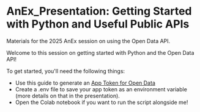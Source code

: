# AnEx_Presentation: Getting Started with Python and Useful Public APIs
Materials for the 2025 AnEx session on using the Open Data API.

Welcome to this session on getting started with Python and the Open Data API!

To get started, you'll need the following things:

* Use this guide to generate an [App Token for Open Data]('https://support.socrata.com/hc/en-us/articles/210138558-Generating-App-Tokens-and-API-Keys')
* Create a .env file to save your app token as an environment variable (more details on that in the presentation).
* Open the Colab notebook if you want to run the script alongside me!
